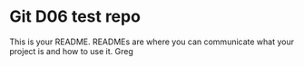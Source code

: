 # Git D06 test repo 


This is your README. READMEs are where you can communicate what your project is and how to use it.
Greg



